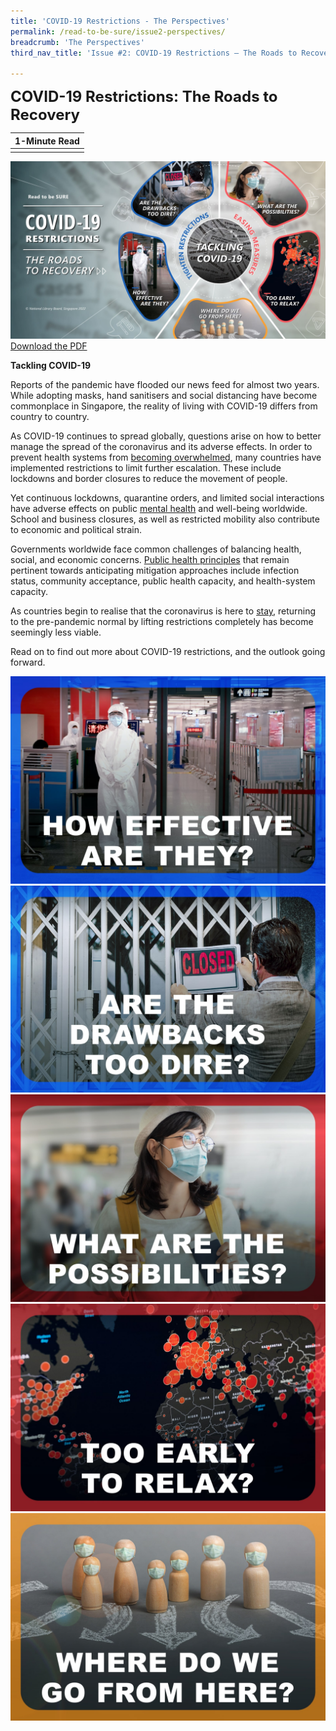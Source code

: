 ```yaml
---
title: 'COVID-19 Restrictions - The Perspectives'
permalink: /read-to-be-sure/issue2-perspectives/
breadcrumb: 'The Perspectives'
third_nav_title: 'Issue #2: COVID-19 Restrictions — The Roads to Recovery'

---
```


**<font size=5>COVID-19 Restrictions: The Roads to Recovery</font>**

| **1-Minute Read** |
| :---------------: |
|                   |

![](../images/rtbs2-visualmap.jpg)
<a href="https://staging-nlb-sure.netlify.app/images/RTBS2-visualmap.pdf">Download the PDF</a>



**Tackling COVID-19** 

Reports of the pandemic have flooded our news feed for almost two years. While adopting masks, hand sanitisers and social distancing have become commonplace in Singapore, the reality of living with COVID-19 differs from country to country. 

 

As COVID-19 continues to spread globally, questions arise on how to better manage the spread of the coronavirus and its adverse effects. In order to prevent health systems from [becoming overwhelmed](https://www.thelancet.com/journals/lancet/article/PIIS0140-6736(20)32007-9/fulltext), many countries have implemented restrictions to limit further escalation. These include lockdowns and border closures to reduce the movement of people. 

 

Yet continuous lockdowns, quarantine orders, and limited social interactions have adverse effects on public [mental health](https://www.thelancet.com/journals/lancet/article/PIIS0140-6736(21)02143-7/fulltext) and well-being worldwide. School and business closures, as well as restricted mobility also contribute to economic and political strain. 

 

Governments worldwide face common challenges of balancing health, social, and economic concerns. [Public health principles](https://www.thelancet.com/journals/lancet/article/PIIS0140-6736(20)32007-9/fulltext) that remain pertinent towards anticipating mitigation approaches include infection status, community acceptance, public health capacity, and health-system capacity. 

 

As countries begin to realise that the coronavirus is here to [stay](https://www.nature.com/articles/d41586-021-00396-2), returning to the pre-pandemic normal by lifting restrictions completely has become seemingly less viable.

 

Read on to find out more about COVID-19 restrictions, and the outlook going forward. 

<div>
<div class="row is-multiline">
<div class="col is-one-fifth-desktop is-one-fifth-tablet">
<a href="/read-to-be-sure/issue2-perspective1/"><img src="../images/rtbs2-perspective1.jpg" alt="image 1"></a>
</div>
    <div class="col is-one-fifth-desktop is-one-fifth-tablet">
<a href="/read-to-be-sure/issue2-perspective2/"><img src="../images/rtbs2-perspective2.jpg" alt="image 2"></a>
</div>
    <div class="col is-one-fifth-desktop is-one-fifth-tablet">
<a href="/read-to-be-sure/issue2-perspective3/"><img src="../images/rtbs2-perspective3.jpg" alt="image 3"></a>
</div>
    <div class="col is-one-fifth-desktop is-one-fifth-tablet">
<a href="/read-to-be-sure/issue2-perspective4/"><img src="../images/rtbs2-perspective4.jpg" alt="image 4"></a>
</div>
    <div class="col is-one-fifth-desktop is-one-fifth-tablet">
<a href="/read-to-be-sure/issue2-perspective5/"><img src="../images/rtbs2-perspective5.jpg" alt="image 5"></a>
</div>
</div>
</div>



